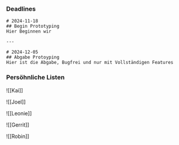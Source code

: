 
### Deadlines

```timeline
# 2024-11-18
## Begin Prototyping
Hier Beginnen wir

---

# 2024-12-05
## Abgabe Protoyping
Hier ist die Abgabe, Bugfrei und nur mit Vollständigen Features
```
### Persöhnliche Listen
![[Kai]]

![[Joel]]

![[Leonie]]

![[Gerrit]]

![[Robin]]

